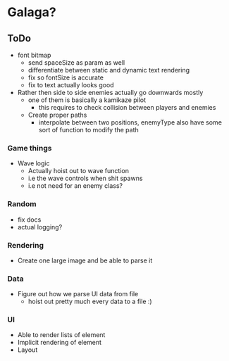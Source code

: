 # Galaga? 

## ToDo
* font bitmap
    * send spaceSize as param as well
    * differentiate between static and dynamic text rendering
    * fix so fontSize is accurate
    * fix to text actually looks good
* Rather then side to side enemies actually go downwards mostly
    * one of them is basically a kamikaze pilot
        * this requires to check collision between players and enemies
    * Create proper paths
      * interpolate between two positions, enemyType also have some sort of function to modify the path

### Game things
* Wave logic
  * Actually hoist out to wave function
  * i.e the wave controls when shit spawns
  * i.e not need for an enemy class?

### Random
* fix docs
* actual logging?

### Rendering
* Create one large image and be able to parse it

### Data
* Figure out how we parse UI data from file
    * hoist out pretty much every data to a file :)

### UI
* Able to render lists of element
* Implicit rendering of element
* Layout

